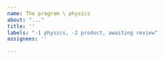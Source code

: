```yaml
---
name: The program \ physics
about: "..."
title: ''
labels: "-1 physics, -2 product, awaiting review"
assignees: ''

---
```


<!-- Do not remove this comment #phy !!!
	Before making a new issue, please search existing !!!
-->

